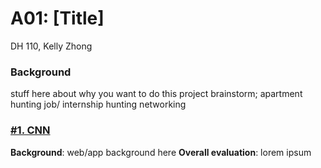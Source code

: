 # A01: [Title]
DH 110, Kelly Zhong

### Background 
stuff here about why you want to do this project
brainstorm; 
apartment hunting 
job/ internship hunting
networking

### <a href="https://www.cnn.com/"> #1. CNN </a>
**Background**: web/app background here 
**Overall evaluation**: lorem ipsum

